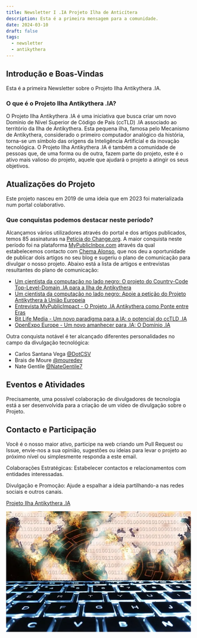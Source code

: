 ```yaml
---
title: Newsletter I .IA Projeto Ilha de Anticítera
description: Esta é a primeira mensagem para a comunidade.
date: 2024-03-10
draft: false
tags:
  - newsletter
  - antikythera
---
```


## Introdução e Boas-Vindas

Esta é a primeira Newsletter sobre o Projeto Ilha Antikythera .IA.

### O que é o Projeto Ilha Antikythera .IA?

O Projeto Ilha Antikythera .IA é uma iniciativa que busca criar um novo Domínio de Nível Superior de Código de País (ccTLD) .IA associado ao território da Ilha de Antikythera. Esta pequena ilha, famosa pelo Mecanismo de Antikythera, considerado o primeiro computador analógico da história, torna-se um símbolo das origens da Inteligência Artificial e da inovação tecnológica.
O Projeto Ilha Antikythera .IA é também a comunidade de pessoas que, de uma forma ou de outra, fazem parte do projeto, este é o ativo mais valioso do projeto, aquele que ajudará o projeto a atingir os seus objetivos.

## Atualizações do Projeto

Este projeto nasceu em 2019 de uma ideia que em 2023 foi materializada num portal colaborativo.

### Que conquistas podemos destacar neste período?

Alcançamos vários utilizadores através do portal e dos artigos publicados, temos 85 assinaturas na [Petícia do Change.org](https://chng.it/hqCyzBpwgW).
A maior conquista neste período foi na plataforma [MyPublicInbox.com](https://mypublicinbox.com/) através da qual estabelecemos contacto com [Chema Alonso](https://mypublicinbox.com/ChemaAlonso), que nos deu a oportunidade de publicar dois artigos no seu blog e sugeriu o plano de comunicação para divulgar o nosso projeto. Abaixo está a lista de artigos e entrevistas resultantes do plano de comunicação:

  - [Um cientista da computação no lado negro: O projeto do Country-Code Top-Level-Domain .IA para a Ilha de Antikythera](https://www.elladodelmal.com/2023/12/el-proyecto-del-country-code-top-level.html?m=1)
  - [Um cientista da computação no lado negro: Apoie a petição do Projeto Antikythera à União Europeia](https://www.elladodelmal.com/2024/02/apoya-la-peticion-del-proyecto-de.html)
  - [Entrevista MyPublicImpact - O Projeto .IA Antikythera como Ponte entre Eras](https://mypublicimpact.com/2024/02/02/el-proyecto-ia-anticitera-como-puente-entre-epocas-entrevista-con-eloy-lopez-sanchez/)
  - [Bit Life Media - Um novo paradigma para a IA: o potencial do ccTLD .IA](https://bitlifemedia.com/2024/03/un-nuevo-paradigma-para-la-ia-el-potencial-del-cctld-ia/)
  - [OpenExpo Europe - Um novo amanhecer para .IA: O Domínio .IA](https://openexpoeurope.com/es/un-nuevo-amanecer-para-la-ia-el-dominio-ia/)

Outra conquista notável é ter alcançado diferentes personalidades no campo da divulgação tecnológica:

  - Carlos Santana Vega [@DotCSV](https://www.youtube.com/@DotCSV)
  - Brais de Moure [@mouredev](https://www.youtube.com/@mouredev)
  - Nate Gentile [@NateGentile7](https://www.youtube.com/@NateGentile7)

## Eventos e Atividades

Precisamente, uma possível colaboração de divulgadores de tecnologia está a ser desenvolvida para a criação de um vídeo de divulgação sobre o Projeto.

## Contacto e Participação

Você é o nosso maior ativo, participe na web criando um Pull Request ou Issue, envie-nos a sua opinião, sugestões ou ideias para levar o projeto ao próximo nível ou simplesmente responda a este email.

Colaborações Estratégicas: Estabelecer contactos e relacionamentos com entidades interessadas.

Divulgação e Promoção: Ajude a espalhar a ideia partilhando-a nas redes sociais e outros canais.

[Projeto Ilha Antikythera .IA](https://anticitera.deft.work)

<img src="/img/BitLifeMedia.webp" alt="Um teclado de computador retroiluminado, e ao fundo um mapa-múndi feito de código binário de zeros e uns.">
